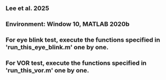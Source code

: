 ### Lee et al. 2025
### Environment: Window 10, MATLAB 2020b
### For eye blink test, execute the functions specified in 'run_this_eye_blink.m' one by one.
### For VOR test, execute the functions specified in 'run_this_vor.m' one by one.

